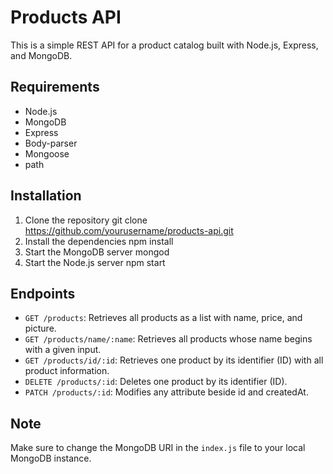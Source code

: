 # Products API

This is a simple REST API for a product catalog built with Node.js, Express, and MongoDB.

## Requirements

- Node.js
- MongoDB
- Express
- Body-parser
- Mongoose
- path

## Installation

1. Clone the repository
   git clone https://github.com/yourusername/products-api.git
2. Install the dependencies
   npm install
3. Start the MongoDB server
   mongod
4. Start the Node.js server
   npm start

## Endpoints

- `GET /products`: Retrieves all products as a list with name, price, and picture.
- `GET /products/name/:name`: Retrieves all products whose name begins with a given input.
- `GET /products/id/:id`: Retrieves one product by its identifier (ID) with all product information.
- `DELETE /products/:id`: Deletes one product by its identifier (ID).
- `PATCH /products/:id`: Modifies any attribute beside id and createdAt.

## Note

Make sure to change the MongoDB URI in the `index.js` file to your local MongoDB instance.
   

